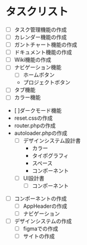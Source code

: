 # タスクリスト

- [ ] タスク管理機能の作成
- [ ] カレンダー機能の作成
- [ ] ガントチャート機能の作成
- [ ] ドキュメント機能の作成
- [ ] Wiki機能の作成
- [ ] ナビゲーション機能
    - [ ] ホームボタン
    - プロジェクトボタン
- [ ] タブ機能
- [ ] カラー機能
- [ ]ダークモード機能
- reset.cssの作成
- router.phpの作成
- autoloader.phpの作成　
    - [ ] デザインシステム設計書
        - カラー
        - タイポグラフィ
        - スペース
        - コンポーネント
    - [ ] UI設計書
        - [ ] コンポーネント
- [ ] コンポーネントの作成
    - [ ] AppHeaderの作成
    - [ ] ナビゲーション
- [ ] デザインシステムの作成
    - [ ] figmaでの作成
    - [ ] サイトの作成